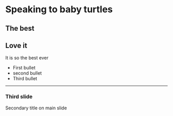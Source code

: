# Speaking to baby turtles
The best
---
## Love it
It is so the best ever

- First bullet
- second bullet
- Third bullet
---
### Third slide
Secondary title on main slide

